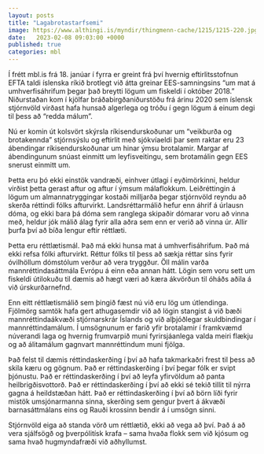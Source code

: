 ```yaml
---
layout: posts
title: "Lagabrotastarfsemi"
image: https://www.althingi.is/myndir/thingmenn-cache/1215/1215-220.jpg
date:   2023-02-08 09:03:00 +0000
published: true
categories: mbl
---
```

Í frétt mbl.is frá 18. janúar í fyrra er greint frá því hvernig eftirlitsstofnun EFTA taldi íslenska ríkið brotlegt við átta greinar EES-samningsins “um mat á um­hverf­isáhrif­um þegar það breytti lög­um um fisk­eldi í októ­ber 2018.” Niðurstaðan kom í kjölfar bráðabirgðaniðurstöðu frá árinu 2020 sem íslensk stjórnvöld virðast hafa hunsað algerlega og tróðu í gegn lögum á einum degi til þess að “redda málum”.

Nú er komin út kolsvört skýrsla ríkisendurskoðunar um “veikburða og brotakennda” stjórnsýslu og eftirlit með sjókvíaeldi þar sem raktar eru 23 ábendingar ríkisendurskoðunar um hinar ýmsu brotalamir. Margar af ábendingunum snúast einmitt um leyfisveitingu, sem brotamálin gegn EES snerust einmitt um.

Þetta eru þó ekki einstök vandræði, einhver útlagi í eyðimörkinni, heldur virðist þetta gerast aftur og aftur í ýmsum málaflokkum. Leiðréttingin á lögum um almannatryggingar kostaði milljarða þegar stjórnvöld reyndu að skerða réttindi fólks afturvirkt. Landsréttarmálið hefur enn áhrif á úrlausn dóma, og ekki bara þá dóma sem ranglega skipaðir dómarar voru að vinna með, heldur jók málið álag fyrir alla aðra sem enn er verið að vinna úr. Allir þurfa því að bíða lengur eftir réttlæti.

Þetta eru réttlætismál. Það má ekki hunsa mat á umhverfisáhrifum. Það má ekki refsa fólki afturvirkt. Réttur fólks til þess að sækja réttar síns fyrir óvilhöllum dómstólum verður að vera tryggður. Öll málin varða mannréttindasáttmála Evrópu á einn eða annan hátt. Lögin sem voru sett um fiskeldi útilokuðu til dæmis að hægt væri að kæra ákvörðun til óháðs aðila á við úrskurðarnefnd.

Enn eitt réttlætismálið sem þingið fæst nú við eru lög um útlendinga. Fjölmörg samtök hafa gert athugasemdir við að lögin stangist á við bæði mannréttindaákvæði stjórnarskrár Íslands og við alþjóðlegar skuldbindingar í mannréttindamálum. Í umsögnunum er farið yfir brotalamir í framkvæmd núverandi laga og hvernig frumvarpið muni fyrirsjáanlega valda meiri flækju og að álitamálum gagnvart mannréttindum muni fjölga.

Það felst til dæmis réttindaskerðing í því að hafa takmarkaðri frest til þess að skila kæru og gögnum. Það er réttindaskerðing í því þegar fólk er svipt þjónustu. Það er réttindaskerðing í því að leyfa yfirvöldum að panta heilbrigðisvottorð. Það er réttindaskerðing í því að ekki sé tekið tillit til nýrra gagna á heildstæðan hátt. Það er réttindaskerðing í því að börn líði fyrir mistök umsjónarmanna sinna, skerðing sem gengur þvert á ákvæði barnasáttmálans eins og Rauði krossinn bendir á í umsögn sinni.

Stjórnvöld eiga að standa vörð um réttlætið, ekki að vega að því. Það á að vera sjálfsögð og þverpólitísk krafa – sama hvaða flokk sem við kjósum og sama hvað hugmyndafræði við aðhyllumst.

